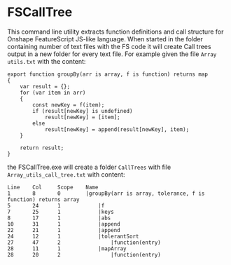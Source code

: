 # FSCallTree
This command line utility extracts function definitions and call structure for Onshape FeatureScript JS-like language.
When started in the folder containing number of text files with the FS code it will create Call trees output in a new folder for every text file.
For example given the file `Array utils.txt` with the content:
```
export function groupBy(arr is array, f is function) returns map
{
    var result = {};
    for (var item in arr)
    {
        const newKey = f(item);
        if (result[newKey] is undefined)
            result[newKey] = [item];
        else
            result[newKey] = append(result[newKey], item);
    }

    return result;
}
```
the FSCallTree.exe will create a folder `CallTrees` with file `Array_utils_call_tree.txt` with content:
```
Line    Col     Scope    Name
1       8       0        |groupBy(arr is array, tolerance, f is function) returns array
5       24      1            |f
7       25      1            |keys
8       17      1            |abs
10      31      1            |append
22      21      1            |append
24      12      1            |tolerantSort
27      47      2                |function(entry)
28      11      1            |mapArray
28      20      2                |function(entry)
```
